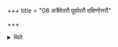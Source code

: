 +++
title = "08 अत्रैवेतरौ पूर्वापरौ दक्षिणोत्तरौ"

+++

<details><summary>थिते</summary>

अत्रैवेतरौ पूर्वापरौ दक्षिणोत्तरौ वा ८
</details>
